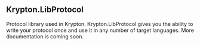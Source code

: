 Krypton.LibProtocol
-----

Protocol library used in Krypton. Krypton.LibProtocol gives you the ability to write your protocol once and use it in any number of target languages. More documentation is coming soon.
